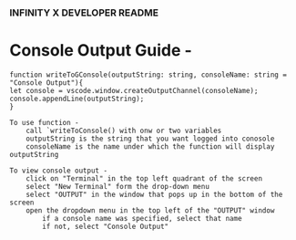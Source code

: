 ### INFINITY X DEVELOPER README ###

# Console Output Guide - #

    function writeToGConsole(outputString: string, consoleName: string = "Console Output"){
    let console = vscode.window.createOutputChannel(consoleName);
    console.appendLine(outputString);
    }

    To use function -
        call `writeToConsole() with onw or two variables
        outputString is the string that you want logged into conosole
        consoleName is the name under which the function will display outputString

    To view console output - 
        click on "Terminal" in the top left quadrant of the screen
        select "New Terminal" form the drop-down menu
        select "OUTPUT" in the window that pops up in the bottom of the screen
        open the dropdown menu in the top left of the "OUTPUT" window
            if a console name was specified, select that name
            if not, select "Console Output"